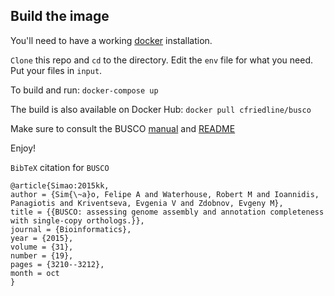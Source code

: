 ## Build the image

You'll need to have a working [docker](http://www.docker.com) installation.

`Clone` this repo and `cd` to the directory. Edit the `env` file
for what you need. Put your files in `input`.

To build and run: `docker-compose up`

The build is also available on Docker Hub: `docker pull cfriedline/busco`


Make sure to consult the BUSCO [manual](http://busco.ezlab.org/files/BUSCO_userguide.pdf) and
[README](http://busco.ezlab.org/files/README.html)

Enjoy!

`BibTeX` citation for `BUSCO`

```
@article{Simao:2015kk,
author = {Sim{\~a}o, Felipe A and Waterhouse, Robert M and Ioannidis, Panagiotis and Kriventseva, Evgenia V and Zdobnov, Evgeny M},
title = {{BUSCO: assessing genome assembly and annotation completeness with single-copy orthologs.}},
journal = {Bioinformatics},
year = {2015},
volume = {31},
number = {19},
pages = {3210--3212},
month = oct
}
```
